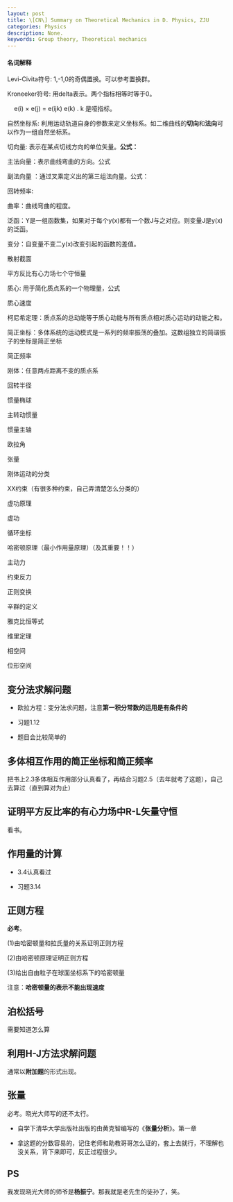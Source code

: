 ```yaml
---
layout: post
title: \[CN\] Summary on Theoretical Mechanics in D. Physics, ZJU
categories: Physics
description: None.
keywords: Group theory, Theoretical mechanics
---
```


#### 名词解释

Levi-Civita符号: 1,-1,0的奇偶置换。可以参考置换群。

Kroneeker符号: 用delta表示。两个指标相等时等于0。

    e(i) × e(j) = e(ijk) e(k) . k 是哑指标。

自然坐标系: 利用运动轨道自身的参数来定义坐标系。如二维曲线的**切向**和**法向**可以作为一组自然坐标系。

切向量: 表示在某点切线方向的单位矢量。**公式：**

主法向量：表示曲线弯曲的方向。公式

副法向量 ：通过叉乘定义出的第三组法向量。公式：

回转频率:

曲率：曲线弯曲的程度。

泛函：Y是一组函数集，如果对于每个y(x)都有一个数J与之对应。则变量J是y(x)的泛函。

变分：自变量不变二y(x)改变引起的函数的差值。

散射截面

平方反比有心力场七个守恒量

质心: 用于简化质点系的一个物理量，公式

质心速度

柯尼希定理：质点系的总动能等于质心动能与所有质点相对质心运动的动能之和。

简正坐标：多体系统的运动模式是一系列的频率振荡的叠加。这数组独立的简谐振子的坐标是简正坐标

简正频率

刚体：任意两点距离不变的质点系

回转半径

惯量椭球

主转动惯量

惯量主轴

欧拉角

张量

刚体运动的分类

XX约束（有很多种约束，自己弄清楚怎么分类的）

虚功原理

虚功

循环坐标

哈密顿原理（最小作用量原理）（及其重要！！）

主动力

约束反力

正则变换

辛群的定义

雅克比恒等式

维里定理

相空间

位形空间

## 变分法求解问题

- 欧拉方程：变分法求问题，注意**第一积分常数的运用是有条件的**

- 习题1.12

- 题目会比较简单的

## 多体相互作用的简正坐标和简正频率

把书上2.3多体相互作用部分认真看了，再结合习题2.5（去年就考了这题），自己去算过（直到算对为止）

## 证明平方反比率的有心力场中R-L矢量守恒

看书。

## 作用量的计算

- 3.4认真看过

- 习题3.14

## 正则方程

**必考**。

(1)由哈密顿量和拉氏量的关系证明正则方程

(2)由哈密顿原理证明正则方程

(3)给出自由粒子在球面坐标系下的哈密顿量

注意：**哈密顿量的表示不能出现速度**

## 泊松括号

需要知道怎么算

## 利用H-J方法求解问题

通常以**附加题**的形式出现。

## 张量

必考。晓光大师写的还不太行。

- 自学下清华大学出版社出版的由黄克智编写的《**张量分析**》。第一章

- 拿这题的分数容易的，记住老师和助教哥哥怎么证的，套上去就行，不理解也没关系，背下来即可，反正过程很少。

## PS

我发现晓光大师的师爷是**杨振宁**。那我就是老先生的徒孙了，笑。
